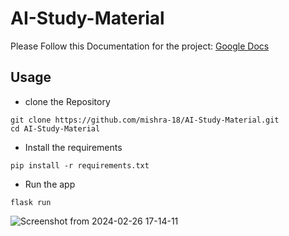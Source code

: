 # AI-Study-Material

Please Follow this Documentation for the project: [Google Docs](https://docs.google.com/document/d/1AMN7szc18_8fFHQ2gmqQJc3NyF7GEQIE2DTRakkpNmg/edit?usp=sharing)

## Usage

* clone the Repository
```
git clone https://github.com/mishra-18/AI-Study-Material.git
cd AI-Study-Material
```
* Install the requirements
```
pip install -r requirements.txt
```

* Run the app
```
flask run
```

![Screenshot from 2024-02-26 17-14-11](https://github.com/mishra-18/AI-Study-Material/assets/155224614/4146bc29-48c6-4f0d-a9c0-92d22611716c)

